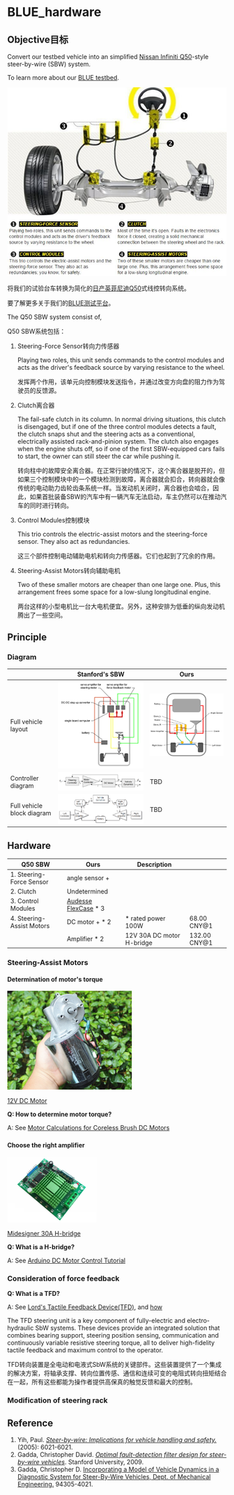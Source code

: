 # BLUE_hardware
## Objective目标

Convert our testbed vehicle into an simplified [Nissan Infiniti Q50](https://www.caranddriver.com/features/a15116750/electric-feel-nissan-digitizes-steering-but-the-wheel-remains-feature/)-style steer-by-wire (SBW) system.

To learn more about our [BLUE testbed](BLUE_testbed.md).

<img src="pic/steer-by-wire.jpg" style="zoom:80%">

将我们的试验台车转换为简化的[日产英菲尼迪Q50](https://www.caranddriver.com/features/a15116750/electric-feel-nissan-digitizes-steering-but-the-wheel-remains-feature/)式线控转向系统。

要了解更多关于我们的[BLUE测试平台](BLUE_testbed.md)。

The Q50 SBW system consist of,

Q50 SBW系统包括：

1. Steering-Force Sensor转向力传感器

   Playing two roles, this unit sends commands to the control modules and acts as the driver's feedback source by varying resistance to the wheel.

   发挥两个作用，该单元向控制模块发送指令，并通过改变方向盘的阻力作为驾驶员的反馈源。

2. Clutch离合器

   The fail-safe clutch in its column. In ­normal driving situations, this clutch is disengaged, but if one of the three control modules detects a fault, the clutch snaps shut and the steering acts as a conventional, electrically assisted rack-and-pinion system. The clutch also engages when the engine shuts off, so if one of the first SBW-equipped cars fails to start, the owner can still steer the car while pushing it.

   转向柱中的故障安全离合器。在正常行驶的情况下，这个离合器是脱开的，但如果三个控制模块中的一个模块检测到故障，离合器就会扣合，转向器就会像传统的电动助力齿轮齿条系统一样。当发动机关闭时，离合器也会啮合，因此，如果首批装备SBW的汽车中有一辆汽车无法启动，车主仍然可以在推动汽车的同时进行转向。

3. Control Modules控制模块

   This trio controls the electric-assist motors and the steering-force sensor. They also act as redundancies.

   这三个部件控制电动辅助电机和转向力传感器。它们也起到了冗余的作用。

4. Steering-Assist Motors转向辅助电机

   Two of these smaller motors are cheaper than one large one. Plus, this arrangement frees some space for a low-slung longitudinal engine.

   两台这样的小型电机比一台大电机便宜。另外，这种安排为低垂的纵向发动机腾出了一些空间。

## Principle

### Diagram

|                            | Stanford's SBW                                              | Ours                                             |
| -------------------------- | ----------------------------------------------------------- | ------------------------------------------------ |
| Full vehicle layout        | <img src="pic/Stanford_SBW_G1.png" style="zoom:40%">        | <img src="pic/Ours_SBW_G1.png" style="zoom:50%"> |
| Controller diagram         | <img src="pic/Stanford Controller.png" style="zoom:50%">    | TBD                                              |
| Full vehicle block diagram | <img src="pic/Stanford Block Diagram.png" style="zoom:50%"> | TBD                                              |


## Hardware

| Q50 SBW                   | Ours                                                     | Description               |              |
| ------------------------- | -------------------------------------------------------- | ------------------------- | ------------ |
| 1. Steering-Force Sensor  | angle sensor +                                           |                           |              |
| 2. Clutch                 | Undetermined                                             |                           |              |
| 3. Control Modules        | [Audesse FlexCase](https://www.audesseinc.com/labs/) * 3 |                           |              |
| 4. Steering-Assist Motors | DC motor + * 2                                           | * rated power  100W       | 68.00 CNY@1  |
|                           | Amplifier * 2                                            | 12V 30A DC motor H-bridge | 132.00 CNY@1 |
### Steering-Assist Motors

#### Determination of motor's torque

<img src="pic/DC Motor.jpg" style="zoom:40%">

[12V DC Motor](https://item.taobao.com/item.htm?spm=a1z0d.6639537.1997196601.26.6a6d7484zwU5ho&id=626451109695)

**Q: How to determine motor torque?**

A: See [Motor Calculations for Coreless Brush DC Motors](https://www.faulhaber.com/en/support/technical-support/motors/tutorials/dc-motor-tutorial-dc-motor-calculation/)

### 

#### Choose the right amplifier

<img src="pic/Midesigner 30A H-bridge.jpg" style="zoom:20%">

[Midesigner 30A H-bridge](https://item.taobao.com/item.htm?spm=a1z0d.6639537.1997196601.297.4c947484OsRlGs&id=629440689350)

**Q: What is a H-bridge?**

A: See [Arduino DC Motor Control Tutorial](https://howtomechatronics.com/tutorials/arduino/arduino-dc-motor-control-tutorial-l298n-pwm-h-bridge/)

### Consideration of force feedback

**Q: What is a TFD?**

A: See [Lord's Tactile Feedback Device(TFD)](https://www.lord.com/products-and-solutions/steer-by-wire-tactile-feedback-device), and [how](http://files.lord.com/pdf/44/PB8130_TFDBrochure.pdf)

The TFD steering unit is a key component of fully-electric and electro-hydraulic SbW systems. These devices provide an integrated solution that combines bearing support, steering position sensing, communication and continuously variable resistive steering torque, all to deliver high-fidelity tactile feedback and maximum control to the operator.

TFD转向装置是全电动和电液式SbW系统的关键部件。这些装置提供了一个集成的解决方案，将轴承支撑、转向位置传感、通信和连续可变的电阻式转向扭矩结合在一起，所有这些都能为操作者提供高保真的触觉反馈和最大的控制。

### Modification of steering rack





## Reference
1. Yih, Paul. [*Steer-by-wire: Implications for vehicle handling and safety.*](https://github.com/jayhsu0627/BLUE_hardware/blob/main/reference/1_STEER-BY-WIRE%20IMPLICATIONS%20FOR%20VEHICLE%20HANDLING%20AND%20SAFETY_dissertation.pdf) (2005): 6021-6021.
2. Gadda, Christopher David. [*Optimal fault-detection filter design for steer-by-wire vehicles*](https://github.com/jayhsu0627/BLUE_hardware/blob/main/reference/2_2008_Thesis_Gadda_Optimal_Fault_Detection_Filter_Design_for_SBW_Vehicles.pdf). Stanford University, 2009.
3. Gadda, Christopher D. [Incorporating a Model of Vehicle Dynamics in a Diagnostic System for Steer-By-Wire Vehicles, Dept. of Mechanical Engineering.](https://github.com/jayhsu0627/BLUE_hardware/blob/main/reference/3_avec04.pdf) 94305-4021.

